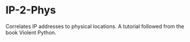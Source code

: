 # IP-2-Phys
Correlates IP addresses to physical locations. A tutorial followed from the book Violent Python. 
